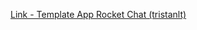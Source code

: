 [Link - Template App Rocket Chat (tristanlt)](https://github.com/tristanlt/zabbix-rocketchat-stats)
